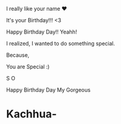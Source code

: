 I really like your name ❤️

It's your Birthday!!! <3

Happy Birthday Day!! Yeahh! 

I realized, I wanted to do something special.

Because,

You are Special :)

S O


Happy Birthday Day My Gorgeous
# Kachhua-